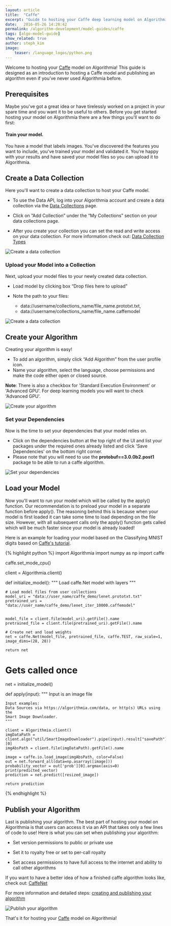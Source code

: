```yaml
---
layout: article
title:  "Caffe"
excerpt: "Guide to hosting your Caffe deep learning model on Algorithmia."
date:   2016-05-26 14:28:42
permalink: /algorithm-development/model-guides/caffe
tags: [algo-model-guide]
show_related: true
author: steph_kim
image:
    teaser: /language_logos/python.png
---
```



Welcome to hosting your <a href="http://caffe.berkeleyvision.org/">Caffe</a> model on Algorithmia!
This guide is designed as an introduction to hosting a Caffe model and publishing an algorithm even if you’ve never used Algorithmia before.


## Prerequisites
Maybe you've got a great idea or have tirelessly worked on a project in your spare time and you want it to be useful to others. Before you get started hosting your model on Algorithmia there are a few things you'll want to do first:

#### Train your model.
You have a model that labels images. You've discovered the features you want to include, you've trained your model and validated it. You're happy with your results and have saved your model files so you can upload it to Algorithmia.

## Create a Data Collection
Here you'll want to create a data collection to host your Caffe model.

- To use the Data API, log into your Algorithmia account and create a data collection via the <a href="https://algorithmia.com/data/hosted">Data Collections</a> page.

- Click on “Add Collection” under the “My Collections” section on your data collections page.

- After you create your collection you can set the read and write access on your data collection. For more information check out: <a href="http://developers.algorithmia.com/application-development/data-sources/hosted-data-guide/">Data Collection Types</a>


<img src="/images/post_images/model_hosting/add_collection.png" alt="Create a data collection" class="screenshot">

### Upload your Model into a Collection
Next, upload your model files to your newly created data collection.

- Load model by clicking box “Drop files here to upload”

- Note the path to your files:
    - data://username/collections_name/file_name.prototxt.txt,
    - data://username/collections_name/file_name.caffemodel

<img src="/images/post_images/model_hosting/caffe_update_collections.png" alt="Create a data collection" class="screenshot">

## Create your Algorithm
Creating your algorithm is easy!

- To add an algorithm, simply click “Add Algorithm” from the user profile icon.
- Name your algorithm, select the language, choose permissions and make the code either open or closed source.

**Note**: There is also a checkbox for 'Standard Execution Environment' or 'Advanced GPU'. For deep learning models you will want to check 'Advanced GPU'.

<img src="/images/post_images/model_hosting/create_new_alg_dl_python2.png" alt="Create your algorithm" class="screenshot">

### Set your Dependencies
Now is the time to set your dependencies that your model relies on.

- Click on the dependencies button at the top right of the UI and list your packages under the required ones already listed and click 'Save Dependencies' on the bottom right corner.
- Please note that you will need to use the **protobuf==3.0.0b2.post1** package to be able to run a caffe algorithm.

<img src="/images/post_images/model_hosting/caffe_dependencies.png" alt="Set your dependencies" class="screenshot">

## Load your Model
Now you'll want to run your model which will be called by the apply() function.
Our recommendation is to preload your model in a separate function before apply(). The reasoning behind this is because when your model is first loaded it can take some time to load depending on the file size. However, with all subsequent calls only the apply() function gets called which will be much faster since your model is already loaded!

Here is an example for loading your model based on the Classifying MNIST digits based on <a href="http://caffe.berkeleyvision.org/gathered/examples/mnist.html">Caffe's tutorial</a>.

{% highlight python %}
import Algorithmia
import numpy as np
import caffe

caffe.set_mode_cpu()

client = Algorithmia.client()

def initialize_model():
    """
    Load caffe.Net model with layers
    """

    # Load model files from user collections
    model_uri = "data://user_name/caffe_demo/lenet.prototxt.txt"
    pretrained_uri = "data://user_name/caffe_demo/lenet_iter_10000.caffemodel"


    model_file = client.file(model_uri).getFile().name
    pretrained_file = client.file(pretrained_uri).getFile().name

    # Create net and load weights
    net = caffe.Net(model_file, pretrained_file, caffe.TEST, raw_scale=1, image_dims=(28, 28))

    return net

# Gets called once   
net = initialize_model()

def apply(input):
    """
    Input is an image file

    Input examples:
    Data Sources via https://algorithmia.com/data, or http(s) URLs using the
    Smart Image Downloader.
    """

    client = Algorithmia.client()
    imgDataPath = client.algo("util/SmartImageDownloader").pipe(input).result["savePath"][0]
    imgAbsPath = client.file(imgDataPath).getFile().name

    image = caffe.io.load_image(imgAbsPath, color=False)
    out = net.forward_all(data=np.asarray([image]))
    probability_vector = out['prob'][0].argmax(axis=0)
    print(predicted_vector)
    prediction = net.predict([resized_image])

    return prediction
{% endhighlight %}

## Publish your Algorithm
Last is publishing your algorithm. The best part of hosting your model on Algorithmia is that users can access it via an API that takes only a few lines of code to use! Here is what you can set when publishing your algorithm:

- Set version permissions to public or private use

- Set it to royalty free or set to per-call royalty

- Set access permissions to have full access to the internet and ability to call other algorithms

If you want to have a better idea of how a finished caffe algorithm looks like, check out: <a href="https://algorithmia.com/algorithms/deeplearning/CaffeNet/edit">CaffeNet</a>

For more information and detailed steps: <a href="http://developers.algorithmia.com/basics/your_first_algo/">creating and publishing your algorithm</a>

<img src="/images/post_images/model_hosting/publish_alg.png" alt="Publish your algorithm" class="screenshot">

That's it for hosting your <a href="http://caffe.berkeleyvision.org/">Caffe</a> model on Algorithmia!
